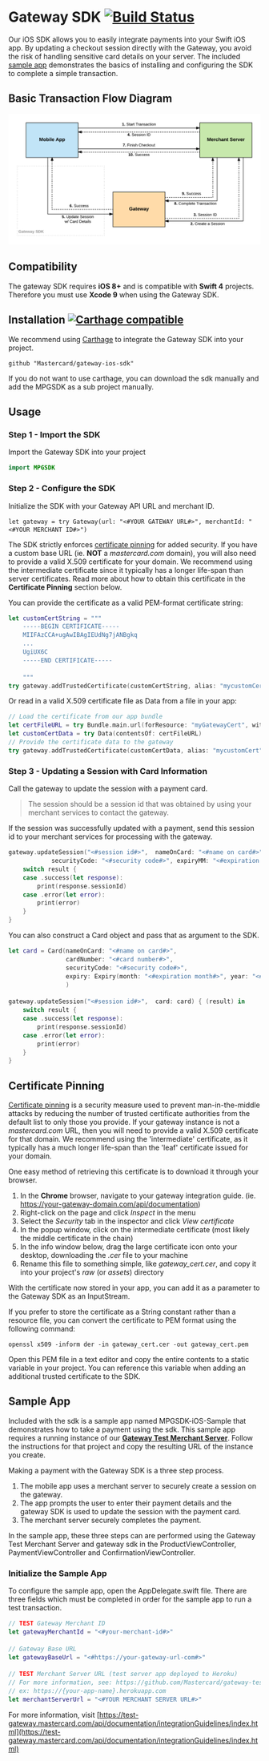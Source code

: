 # Gateway SDK [![Build Status](https://travis-ci.org/Mastercard/gateway-ios-sdk.svg?branch=master)](https://travis-ci.org/Mastercard/gateway-ios-sdk)
Our iOS SDK allows you to easily integrate payments into your Swift iOS app. By updating a checkout session directly with the Gateway, you avoid the risk of handling sensitive card details on your server. The included [sample app](#sample-app) demonstrates the basics of installing and configuring the SDK to complete a simple transaction.

## Basic Transaction Flow Diagram

![Transaction Flow](./transaction-flow.png "Transaction Flow")

## Compatibility

The gateway SDK requires **iOS 8+** and is compatible with **Swift 4** projects. Therefore you must use **Xcode 9** when using the Gateway SDK.

## Installation [![Carthage compatible](https://img.shields.io/badge/Carthage-compatible-4BC51D.svg?style=flat)](https://github.com/Carthage/Carthage)

We recommend using [Carthage]( https://github.com/Carthage/Carthage) to integrate the Gateway SDK into your project.

```
github "Mastercard/gateway-ios-sdk"
```

If you do not want to use carthage, you can download the sdk manually and add the MPGSDK as a sub project manually.

## Usage
### Step 1 - Import the SDK
Import the Gateway SDK into your project

```swift
import MPGSDK
```
### Step 2 - Configure the SDK
Initialize the SDK with your Gateway API URL and merchant ID.

```
let gateway = try Gateway(url: "<#YOUR GATEWAY URL#>", merchantId: "<#YOUR MERCHANT ID#>")
```

The SDK strictly enforces [certificate pinning] for added security. If you have a custom base URL (ie. **NOT** a *mastercard.com* domain), you will also need to provide a valid X.509 certificate for your domain. We recommend using the intermediate certificate since it typically has a longer life-span than server certificates. Read more about how to obtain this certificate in the **Certificate Pinning** section below.

You can provide the certificate as a valid PEM-format certificate string:
```swift
let customCertString = """
    -----BEGIN CERTIFICATE-----
    MIIFAzCCA+ugAwIBAgIEUdNg7jANBgkq
    ...
    UgiUX6C
    -----END CERTIFICATE-----

    """
try gateway.addTrustedCertificate(customCertString, alias: "mycustomCert")
```
Or read in a valid X.509 certificate file as Data from a file in your app:
```swift
// Load the certificate from our app bundle
let certFileURL = try Bundle.main.url(forResource: "myGatewayCert", withExtension: "cer")!
let customCertData = try Data(contentsOf: certFileURL)
// Provide the certificate data to the gateway
try gateway.addTrustedCertificate(customCertData, alias: "mycustomCert")
```

### Step 3 - Updating a Session with Card Information
Call the gateway to update the session with a payment card.

> The session should be a session id that was obtained by using your merchant services to contact the gateway.

If the session was successfully updated with a payment, send this session id to your merchant services for processing with the gateway.

```swift
gateway.updateSession("<#session id#>",  nameOnCard: "<#name on card#>", cardNumber: "<#card number#>",
            securityCode: "<#security code#>", expiryMM: "<#expiration month#>", expiryYY: "<#expiration year#>") { (result) in
    switch result {
    case .success(let response):
        print(response.sessionId)
    case .error(let error):
        print(error)
    }
}
```

You can also construct a Card object and pass that as argument to the SDK.


```swift
let card = Card(nameOnCard: "<#name on card#>",
                cardNumber: "<#card number#>",
                securityCode: "<#security code#>",
                expiry: Expiry(month: "<#expiration month#>", year: "<#expiration year#>")
                )

gateway.updateSession("<#session id#>",  card: card) { (result) in
    switch result {
    case .success(let response):
        print(response.sessionId)
    case .error(let error):
        print(error)
    }
}
```

## Certificate Pinning

[Certificate pinning] is a security measure used to prevent man-in-the-middle attacks by reducing the number of trusted certificate authorities from the default list to only those you provide. If your gateway instance is not a *mastercard.com* URL, then you will need to provide a valid X.509 certificate for that domain. We recommend using the 'intermediate' certificate, as it typically has a much longer life-span than the 'leaf' certificate issued for your domain.

One easy method of retrieving this certificate is to download it through your browser.
1. In the **Chrome** browser, navigate to your gateway integration guide. (ie. https://your-gateway-domain.com/api/documentation)
1. Right-click on the page and click *Inspect* in the menu
1. Select the *Security* tab in the inspector and click *View certificate*
1. In the popup window, click on the intermediate certificate (most likely the middle certificate in the chain)
1. In the info window below, drag the large certificate icon onto your desktop, downloading the *.cer* file to your machine
1. Rename this file to something simple, like *gateway_cert.cer*, and copy it into your project's *raw* (or *assets*) directory

With the certificate now stored in your app, you can add it as a parameter to the Gateway SDK as an InputStream.

If you prefer to store the certificate as a String constant rather than a resource file, you can convert the certificate to PEM format using the following command:
```
openssl x509 -inform der -in gateway_cert.cer -out gateway_cert.pem
```
Open this PEM file in a text editor and copy the entire contents to a static variable in your project. You can reference this variable when adding an additional trusted certificate to the SDK.

## Sample App
Included with the sdk is a sample app named MPGSDK-iOS-Sample that demonstrates how to take a payment using the sdk.  This sample app requires a running instance of our **[Gateway Test Merchant Server]**. Follow the instructions for that project and copy the resulting URL of the instance you create.

Making a payment with the Gateway SDK is a three step process.
1. The mobile app uses a merchant server to securely create a session on the gateway.
2. The app prompts the user to enter their payment details and the gateway SDK is used to update the session with the payment card.
3. The merchant server securely completes the payment.

In the sample app, these three steps can are performed using the Gateway Test Merchant Server and gateway sdk in the ProductViewController, PaymentViewController and ConfirmationViewController.

### Initialize the Sample App

To configure the sample app, open the AppDelegate.swift file. There are three fields which must be completed in order for the sample app to run a test transaction.

```swift
// TEST Gateway Merchant ID
let gatewayMerchantId = "<#your-merchant-id#>"

// Gateway Base URL
let gatewayBaseUrl = "<#https://your-gateway-url-com#>"

// TEST Merchant Server URL (test server app deployed to Heroku)
// For more information, see: https://github.com/Mastercard/gateway-test-merchant-server
// ex: https://{your-app-name}.herokuapp.com
let merchantServerUrl = "<#YOUR MERCHANT SERVER URL#>"
```

For more information, visit [https://test-gateway.mastercard.com/api/documentation/integrationGuidelines/index.html](https://test-gateway.mastercard.com/api/documentation/integrationGuidelines/index.html)

[Gateway Test Merchant Server]: https://github.com/Mastercard/gateway-test-merchant-server
[certificate pinning]: https://en.wikipedia.org/wiki/HTTP_Public_Key_Pinning
